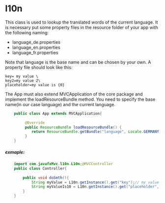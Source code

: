 # l10n
This class is used to lookup the translated words of the current language.
It is necessary put some property files in the resource folder of your app with the following naming:

 - language_de.properties
 - language_en.properties
 - language_fr.properties
 
 Note that language is the base name and can be chosen by your own. A property file should look like this:
 ```properties
 key= my value \
 key2=my value 2\
 placeholder=my value is {0}
```
 
 The App must also extend MVCApplication of the core package and implement the loadResourceBundle method. 
 You need to specify the base name(in our case language) and the current language.
```java
    public class App extends MVCApplication{
        
         @Override
         public ResourceBundle loadResourceBundle() {
            return ResourceBundle.getBundle("language", Locale.GERMANY);
         }
    }
```
 
##### exmaple:

```java
    import com.javafxMvc.l10n.L10n;@MVCController
    public class Controller{
    
        public void doSmth(){
            String myValue = L10n.getInstance().get("key");// my value
            String myValueIs10 = L10n.getInstance().get("placeholder", 10); //my value is 10
        }
    }
```
